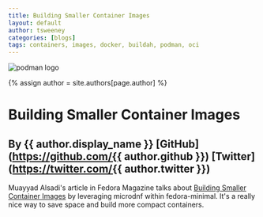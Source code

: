 ```yaml
---
title: Building Smaller Container Images 
layout: default
author: tsweeney
categories: [blogs]
tags: containers, images, docker, buildah, podman, oci
---
```

![podman logo](https://podman.io/images/podman.svg)

{% assign author = site.authors[page.author] %}

# Building Smaller Container Images
## By {{ author.display_name }} [GitHub](https://github.com/{{ author.github }}) [Twitter](https://twitter.com/{{ author.twitter }})

Muayyad Alsadi's article in Fedora Magazine talks about [Building Smaller Container Images](https://fedoramagazine.org/building-smaller-container-images/) by leveraging microdnf within fedora-minimal.  It's a really nice way to save space and build more compact containers.

